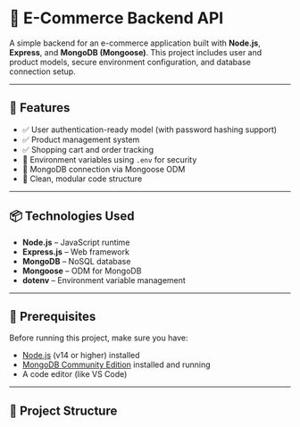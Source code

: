 # 🛒 E-Commerce Backend API

A simple backend for an e-commerce application built with **Node.js**, **Express**, and **MongoDB (Mongoose)**. This project includes user and product models, secure environment configuration, and database connection setup.

---

## 🚀 Features

- ✅ User authentication-ready model (with password hashing support)
- ✅ Product management system
- ✅ Shopping cart and order tracking
- 🔐 Environment variables using `.env` for security
- 💾 MongoDB connection via Mongoose ODM
- 🧪 Clean, modular code structure

---

## 📦 Technologies Used

- **Node.js** – JavaScript runtime
- **Express.js** – Web framework
- **MongoDB** – NoSQL database
- **Mongoose** – ODM for MongoDB
- **dotenv** – Environment variable management

---

## 🧰 Prerequisites

Before running this project, make sure you have:

- [Node.js](https://nodejs.org/) (v14 or higher) installed
- [MongoDB Community Edition](https://www.mongodb.com/try/download/community) installed and running
- A code editor (like VS Code)

---

## 📁 Project Structure
